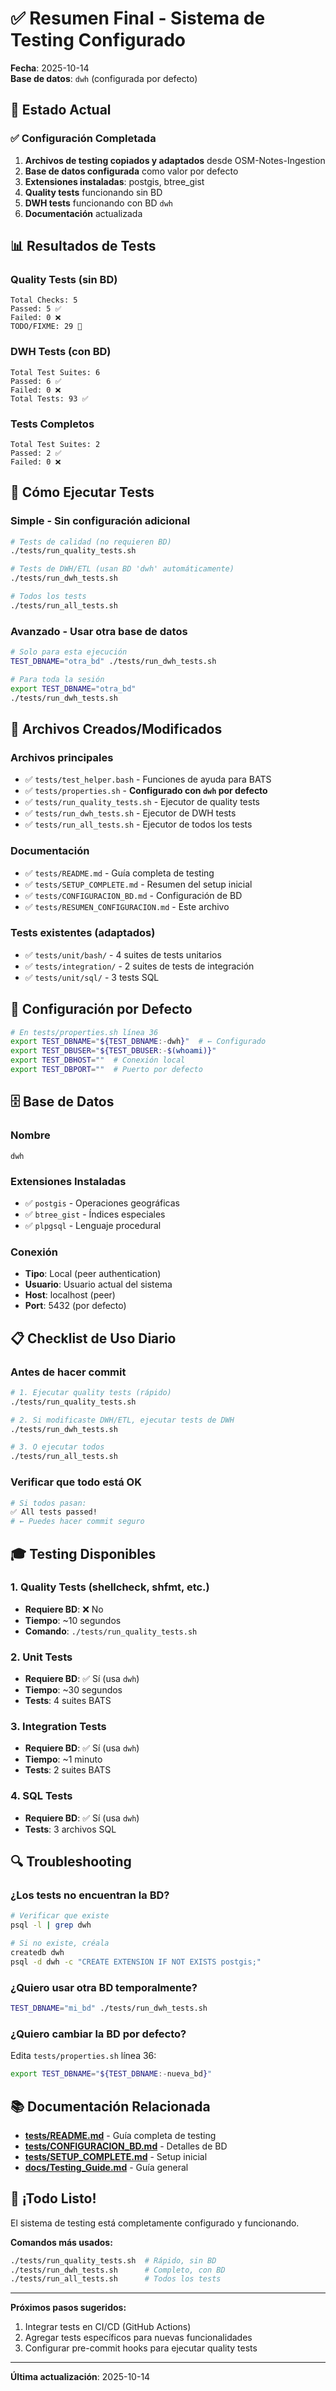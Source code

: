 # ✅ Resumen Final - Sistema de Testing Configurado

**Fecha**: 2025-10-14  
**Base de datos**: `dwh` (configurada por defecto)

## 🎯 Estado Actual

### ✅ Configuración Completada

1. **Archivos de testing copiados y adaptados** desde OSM-Notes-Ingestion
2. **Base de datos configurada** como valor por defecto
3. **Extensiones instaladas**: postgis, btree_gist
4. **Quality tests** funcionando sin BD
5. **DWH tests** funcionando con BD `dwh`
6. **Documentación** actualizada

## 📊 Resultados de Tests

### Quality Tests (sin BD)
```
Total Checks: 5
Passed: 5 ✅
Failed: 0 ❌
TODO/FIXME: 29 📝
```

### DWH Tests (con BD)
```
Total Test Suites: 6
Passed: 6 ✅
Failed: 0 ❌
Total Tests: 93 ✅
```

### Tests Completos
```
Total Test Suites: 2
Passed: 2 ✅
Failed: 0 ❌
```

## 🚀 Cómo Ejecutar Tests

### Simple - Sin configuración adicional

```bash
# Tests de calidad (no requieren BD)
./tests/run_quality_tests.sh

# Tests de DWH/ETL (usan BD 'dwh' automáticamente)
./tests/run_dwh_tests.sh

# Todos los tests
./tests/run_all_tests.sh
```

### Avanzado - Usar otra base de datos

```bash
# Solo para esta ejecución
TEST_DBNAME="otra_bd" ./tests/run_dwh_tests.sh

# Para toda la sesión
export TEST_DBNAME="otra_bd"
./tests/run_dwh_tests.sh
```

## 📁 Archivos Creados/Modificados

### Archivos principales
- ✅ `tests/test_helper.bash` - Funciones de ayuda para BATS
- ✅ `tests/properties.sh` - **Configurado con `dwh` por defecto**
- ✅ `tests/run_quality_tests.sh` - Ejecutor de quality tests
- ✅ `tests/run_dwh_tests.sh` - Ejecutor de DWH tests
- ✅ `tests/run_all_tests.sh` - Ejecutor de todos los tests

### Documentación
- ✅ `tests/README.md` - Guía completa de testing
- ✅ `tests/SETUP_COMPLETE.md` - Resumen del setup inicial
- ✅ `tests/CONFIGURACION_BD.md` - Configuración de BD
- ✅ `tests/RESUMEN_CONFIGURACION.md` - Este archivo

### Tests existentes (adaptados)
- ✅ `tests/unit/bash/` - 4 suites de tests unitarios
- ✅ `tests/integration/` - 2 suites de tests de integración
- ✅ `tests/unit/sql/` - 3 tests SQL

## 🔧 Configuración por Defecto

```bash
# En tests/properties.sh línea 36
export TEST_DBNAME="${TEST_DBNAME:-dwh}"  # ← Configurado
export TEST_DBUSER="${TEST_DBUSER:-$(whoami)}"
export TEST_DBHOST=""  # Conexión local
export TEST_DBPORT=""  # Puerto por defecto
```

## 🗄️ Base de Datos

### Nombre
`dwh`

### Extensiones Instaladas
- ✅ `postgis` - Operaciones geográficas
- ✅ `btree_gist` - Índices especiales
- ✅ `plpgsql` - Lenguaje procedural

### Conexión
- **Tipo**: Local (peer authentication)
- **Usuario**: Usuario actual del sistema
- **Host**: localhost (peer)
- **Port**: 5432 (por defecto)

## 📋 Checklist de Uso Diario

### Antes de hacer commit
```bash
# 1. Ejecutar quality tests (rápido)
./tests/run_quality_tests.sh

# 2. Si modificaste DWH/ETL, ejecutar tests de DWH
./tests/run_dwh_tests.sh

# 3. O ejecutar todos
./tests/run_all_tests.sh
```

### Verificar que todo está OK
```bash
# Si todos pasan:
✅ All tests passed!
# ← Puedes hacer commit seguro
```

## 🎓 Testing Disponibles

### 1. Quality Tests (shellcheck, shfmt, etc.)
- **Requiere BD**: ❌ No
- **Tiempo**: ~10 segundos
- **Comando**: `./tests/run_quality_tests.sh`

### 2. Unit Tests
- **Requiere BD**: ✅ Sí (usa `dwh`)
- **Tiempo**: ~30 segundos
- **Tests**: 4 suites BATS

### 3. Integration Tests
- **Requiere BD**: ✅ Sí (usa `dwh`)
- **Tiempo**: ~1 minuto
- **Tests**: 2 suites BATS

### 4. SQL Tests
- **Requiere BD**: ✅ Sí (usa `dwh`)
- **Tests**: 3 archivos SQL

## 🔍 Troubleshooting

### ¿Los tests no encuentran la BD?
```bash
# Verificar que existe
psql -l | grep dwh

# Si no existe, créala
createdb dwh
psql -d dwh -c "CREATE EXTENSION IF NOT EXISTS postgis;"
```

### ¿Quiero usar otra BD temporalmente?
```bash
TEST_DBNAME="mi_bd" ./tests/run_dwh_tests.sh
```

### ¿Quiero cambiar la BD por defecto?
Edita `tests/properties.sh` línea 36:
```bash
export TEST_DBNAME="${TEST_DBNAME:-nueva_bd}"
```

## 📚 Documentación Relacionada

- **[tests/README.md](./README.md)** - Guía completa de testing
- **[tests/CONFIGURACION_BD.md](./CONFIGURACION_BD.md)** - Detalles de BD
- **[tests/SETUP_COMPLETE.md](./SETUP_COMPLETE.md)** - Setup inicial
- **[docs/Testing_Guide.md](../docs/Testing_Guide.md)** - Guía general

## 🎉 ¡Todo Listo!

El sistema de testing está completamente configurado y funcionando.

**Comandos más usados:**
```bash
./tests/run_quality_tests.sh  # Rápido, sin BD
./tests/run_dwh_tests.sh      # Completo, con BD
./tests/run_all_tests.sh      # Todos los tests
```

---

**Próximos pasos sugeridos:**
1. Integrar tests en CI/CD (GitHub Actions)
2. Agregar tests específicos para nuevas funcionalidades
3. Configurar pre-commit hooks para ejecutar quality tests

---

**Última actualización**: 2025-10-14

